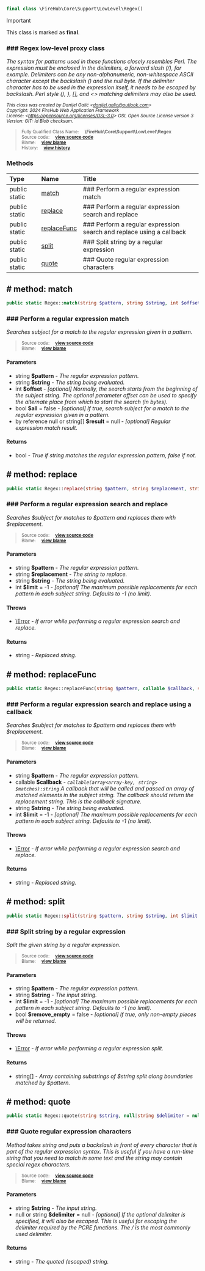 ```php
final class \FireHub\Core\Support\LowLevel\Regex()
```





> [!IMPORTANT]
This class is marked as **final**.





### ### Regex low-level proxy class

_The syntax for patterns used in these functions closely resembles Perl. The expression must be enclosed in the
delimiters, a forward slash (/), for example. Delimiters can be any non-alphanumeric, non-whitespace ASCII character
except the backslash (\) and the null byte. If the delimiter character has to be used in the expression itself,
it needs to be escaped by backslash. Perl style (), }, [], and <> matching delimiters may also be used._

<sub>_This class was created by Danijel Galić &lt;danijel.galic@outlook.com&gt;_</sub><br/><sub>_Copyright: 2024 FireHub Web Application Framework_</sub><br/><sub>_License: &lt;https://opensource.org/licenses/OSL-3.0&gt; OSL Open Source License version 3_</sub><br/><sub>_Version: GIT: $Id$ Blob checksum._</sub>

><sub>Fully Qualified Class Name:  **\FireHub\Core\Support\LowLevel\Regex**</sub><br/>
    <sub>Source code:  **[view source code](https://github.com/The-FireHub-Project/Core/blob/develop-pre-alpha-m1/src/support/lowlevel/firehub.Regex.php#L39)**</sub><br/>
        <sub>Blame:  **[view blame](https://github.com/The-FireHub-Project/Core/blame/develop-pre-alpha-m1/src/support/lowlevel/firehub.Regex.php)**</sub><br/>
        <sub>History:  **[view history](https://github.com/The-FireHub-Project/Core/commits/develop-pre-alpha-m1/src/support/lowlevel/firehub.Regex.php)**</sub>


### Methods
| Type | Name | Title |
|:-----|:-----|:------|
|public static |<a href="#match()">match</a>|### Perform a regular expression match|
|public static |<a href="#replace()">replace</a>|### Perform a regular expression search and replace|
|public static |<a href="#replacefunc()">replaceFunc</a>|### Perform a regular expression search and replace using a callback|
|public static |<a href="#split()">split</a>|### Split string by a regular expression|
|public static |<a href="#quote()">quote</a>|### Quote regular expression characters|

<h2><a name="match()"># method: match</a></h2>

```php
public static Regex::match(string $pattern, string $string, int $offset, bool $all = false, null|string[] &$result = null):bool
```











### ### Perform a regular expression match

_Searches subject for a match to the regular expression given in a pattern._

><sub>Source code:  **[view source code](https://github.com/The-FireHub-Project/Core/blob/develop-pre-alpha-m1/src/support/lowlevel/firehub.Regex.php#L73)**</sub><br/>
        <sub>Blame:  **[view blame](https://github.com/The-FireHub-Project/Core/blame/develop-pre-alpha-m1/src/support/lowlevel/firehub.Regex.php#L73)**</sub>
#### Parameters

* string **$pattern** - _The regular expression pattern._
* string **$string** - _The string being evaluated._
* int **$offset** - _[optional] 
Normally, the search starts from the beginning of the subject string. The optional parameter offset can be used
to specify the alternate place from which to start the search (in bytes)._
* bool **$all** = false - _[optional] 
If true, search subject for a match to the regular expression given in a pattern._
* by reference null or string[] **$result** = null - _[optional] 
Regular expression match result._
#### Returns

* bool - _True if string matches the regular expression pattern, false if not._
<h2><a name="replace()"># method: replace</a></h2>

```php
public static Regex::replace(string $pattern, string $replacement, string $string, int $limit = -1):string
```











### ### Perform a regular expression search and replace

_Searches $subject for matches to $pattern and replaces them with $replacement._

><sub>Source code:  **[view source code](https://github.com/The-FireHub-Project/Core/blob/develop-pre-alpha-m1/src/support/lowlevel/firehub.Regex.php#L107)**</sub><br/>
        <sub>Blame:  **[view blame](https://github.com/The-FireHub-Project/Core/blame/develop-pre-alpha-m1/src/support/lowlevel/firehub.Regex.php#L107)**</sub>
#### Parameters

* string **$pattern** - _The regular expression pattern._
* string **$replacement** - _The string to replace._
* string **$string** - _The string being evaluated._
* int **$limit** = -1 - _[optional] 
The maximum possible replacements for each pattern in each subject string.
Defaults to -1 (no limit)._
#### Throws

* [\Error](./Wiki-Error) - _If error while performing a regular expression search and replace._
#### Returns

* string - _Replaced string._
<h2><a name="replacefunc()"># method: replaceFunc</a></h2>

```php
public static Regex::replaceFunc(string $pattern, callable $callback, string $string, int $limit = -1):string
```











### ### Perform a regular expression search and replace using a callback

_Searches $subject for matches to $pattern and replaces them with $replacement._

><sub>Source code:  **[view source code](https://github.com/The-FireHub-Project/Core/blob/develop-pre-alpha-m1/src/support/lowlevel/firehub.Regex.php#L143)**</sub><br/>
        <sub>Blame:  **[view blame](https://github.com/The-FireHub-Project/Core/blame/develop-pre-alpha-m1/src/support/lowlevel/firehub.Regex.php#L143)**</sub>
#### Parameters

* string **$pattern** - _The regular expression pattern._
* callable **$callback** - _<code>callable(array<array-key, string> $matches):string</code>
A callback that will be called and passed an array of matched elements in the subject string.
The callback should return the replacement string.
This is the callback signature._
* string **$string** - _The string being evaluated._
* int **$limit** = -1 - _[optional] 
The maximum possible replacements for each pattern in each subject string.
Defaults to -1 (no limit)._
#### Throws

* [\Error](./Wiki-Error) - _If error while performing a regular expression search and replace._
#### Returns

* string - _Replaced string._
<h2><a name="split()"># method: split</a></h2>

```php
public static Regex::split(string $pattern, string $string, int $limit = -1, bool $remove_empty = false):string[]
```











### ### Split string by a regular expression

_Split the given string by a regular expression._

><sub>Source code:  **[view source code](https://github.com/The-FireHub-Project/Core/blob/develop-pre-alpha-m1/src/support/lowlevel/firehub.Regex.php#L176)**</sub><br/>
        <sub>Blame:  **[view blame](https://github.com/The-FireHub-Project/Core/blame/develop-pre-alpha-m1/src/support/lowlevel/firehub.Regex.php#L176)**</sub>
#### Parameters

* string **$pattern** - _The regular expression pattern._
* string **$string** - _The input string._
* int **$limit** = -1 - _[optional] 
The maximum possible replacements for each pattern in each subject string.
Defaults to -1 (no limit)._
* bool **$remove_empty** = false - _[optional] 
If true, only non-empty pieces will be returned._
#### Throws

* [\Error](./Wiki-Error) - _If error while performing a regular expression split._
#### Returns

* string[] - _Array containing substrings of $string split along boundaries matched by $pattern._
<h2><a name="quote()"># method: quote</a></h2>

```php
public static Regex::quote(string $string, null|string $delimiter = null):string
```











### ### Quote regular expression characters

_Method takes string and puts a backslash in front of every character that is part of the regular expression syntax.
This is useful if you have a run-time string that you need to match in some text and the string may contain special regex characters._

><sub>Source code:  **[view source code](https://github.com/The-FireHub-Project/Core/blob/develop-pre-alpha-m1/src/support/lowlevel/firehub.Regex.php#L201)**</sub><br/>
        <sub>Blame:  **[view blame](https://github.com/The-FireHub-Project/Core/blame/develop-pre-alpha-m1/src/support/lowlevel/firehub.Regex.php#L201)**</sub>
#### Parameters

* string **$string** - _The input string._
* null or string **$delimiter** = null - _[optional] 
If the optional delimiter is specified, it will also be escaped.
This is useful for escaping the delimiter required by the PCRE functions.
The / is the most commonly used delimiter._
#### Returns

* string - _The quoted (escaped) string._